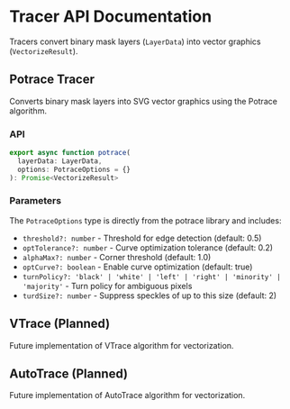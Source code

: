 # Tracer API Documentation

Tracers convert binary mask layers (`LayerData`) into vector graphics (`VectorizeResult`).

## Potrace Tracer

Converts binary mask layers into SVG vector graphics using the Potrace algorithm.

### API

```typescript
export async function potrace(
  layerData: LayerData,
  options: PotraceOptions = {}
): Promise<VectorizeResult>
```

### Parameters

The `PotraceOptions` type is directly from the potrace library and includes:

- `threshold?: number` - Threshold for edge detection (default: 0.5)
- `optTolerance?: number` - Curve optimization tolerance (default: 0.2)
- `alphaMax?: number` - Corner threshold (default: 1.0)
- `optCurve?: boolean` - Enable curve optimization (default: true)
- `turnPolicy?: 'black' | 'white' | 'left' | 'right' | 'minority' | 'majority'` - Turn policy for ambiguous pixels
- `turdSize?: number` - Suppress speckles of up to this size (default: 2)

## VTrace (Planned)

Future implementation of VTrace algorithm for vectorization.

## AutoTrace (Planned)

Future implementation of AutoTrace algorithm for vectorization.
